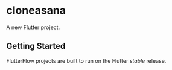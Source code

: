 # cloneasana

A new Flutter project.

## Getting Started

FlutterFlow projects are built to run on the Flutter _stable_ release.
